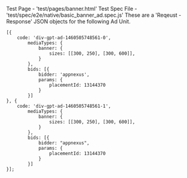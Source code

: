 Test Page - 'test/pages/banner.html'
Test Spec File - 'test/spec/e2e/native/basic_banner_ad.spec.js'
These are a 'Reqeust - Response' JSON objects for the following Ad Unit.

```(javascript)
[{
	code: 'div-gpt-ad-1460505748561-0',
		mediaTypes: {
			banner: {
				sizes: [[300, 250], [300, 600]],
			}
		},
		bids: [{
			bidder: 'appnexus',
			params: {
			    placementId: 13144370
			}
		}]
}, {
	code: 'div-gpt-ad-1460505748561-1',
		mediaTypes: {
			banner: {
				sizes: [[300, 250], [300, 600]],
			}
		},
		bids: [{
			bidder: "appnexus",
			params: {
				placementId: 13144370
			}
		}]
}];
```
